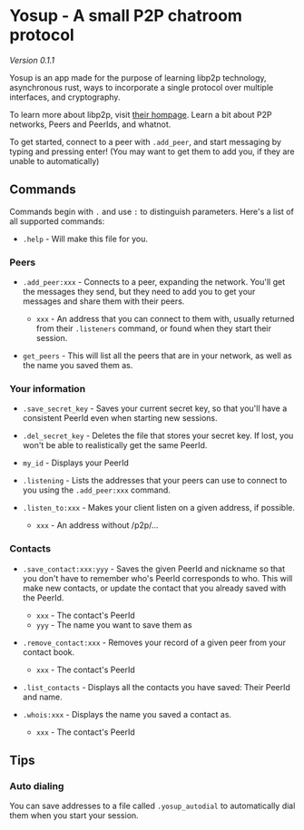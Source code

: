 <!-- Whenever you update this, make sure to update the text in ./src/commands/help.rs -->

# Yosup - A small P2P chatroom protocol

_Version 0.1.1_

Yosup is an app made for the purpose of learning libp2p technology, asynchronous rust, ways to incorporate a single protocol over multiple interfaces, and cryptography.

To learn more about libp2p, visit [their hompage](https://libp2p.io/). Learn a bit about P2P networks, Peers and PeerIds, and whatnot.

To get started, connect to a peer with `.add_peer`, and start messaging by typing and pressing enter! (You may want to get them to add you, if they are unable to automatically)

## Commands

Commands begin with `.` and use `:` to distinguish parameters. Here's a list of all supported commands:

- `.help` - Will make this file for you.

### Peers

- `.add_peer:xxx` - Connects to a peer, expanding the network. You'll get the messages they send, but they need to add you to get your messages and share them with their peers.

  - `xxx` - An address that you can connect to them with, usually returned from their `.listeners` command, or found when they start their session.

- `get_peers` - This will list all the peers that are in your network, as well as the name you saved them as.

### Your information

- `.save_secret_key` - Saves your current secret key, so that you'll have a consistent PeerId even when starting new sessions.

- `.del_secret_key` - Deletes the file that stores your secret key. If lost, you won't be able to realistically get the same PeerId.

- `my_id` - Displays your PeerId

- `.listening` - Lists the addresses that your peers can use to connect to you using the `.add_peer:xxx` command.

- `.listen_to:xxx` - Makes your client listen on a given address, if possible.

  - `xxx` - An address without /p2p/...

### Contacts

- `.save_contact:xxx:yyy` - Saves the given PeerId and nickname so that you don't have to remember who's PeerId corresponds to who. This will make new contacts, or update the contact that you already saved with the PeerId.

  - `xxx` - The contact's PeerId
  - `yyy` - The name you want to save them as

- `.remove_contact:xxx` - Removes your record of a given peer from your contact book.

  - `xxx` - The contact's PeerId

- `.list_contacts` - Displays all the contacts you have saved: Their PeerId and name.

- `.whois:xxx` - Displays the name you saved a contact as.
  - `xxx` - The contact's PeerId

## Tips

### Auto dialing

You can save addresses to a file called `.yosup_autodial` to automatically dial them when you start your session.
